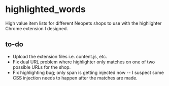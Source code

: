 # highlighted_words
High value item lists for different Neopets shops to use with the highlighter Chrome extension I designed.

## to-do
* Upload the extension files i.e. content.js, etc.
* Fix dual URL problem where highlighter only matches on one of two possible URLs for the shop.
* Fix highlighting bug; only span is getting injected now -- I suspect some CSS injection needs to happen after the matches are made.
